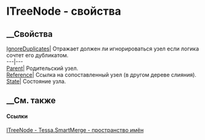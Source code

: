 # ITreeNode<TMergeObject> \- свойства
##  __Свойства
[IgnoreDuplicates](P_Tessa_SmartMerge_ITreeNode_1_IgnoreDuplicates.htm)|
Отражает должен ли игнорироваться узел если логика сочтет его дубликатом.  
---|---  
[Parent](P_Tessa_SmartMerge_ITreeNode_1_Parent.htm)|  Родительский узел.  
[Reference](P_Tessa_SmartMerge_ITreeNode_1_Reference.htm)|  Ссылка на
сопоставленный узел (в другом дереве слияния).  
[State](P_Tessa_SmartMerge_ITreeNode_1_State.htm)|  Состояние узла.  
## __См. также
#### Ссылки
[ITreeNode<TMergeObject> \- ](T_Tessa_SmartMerge_ITreeNode_1.htm)
[Tessa.SmartMerge - пространство имён](N_Tessa_SmartMerge.htm)
